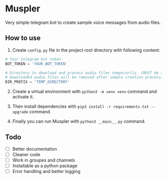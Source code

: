 # Muspler

Very simple telegram bot to create sample voice messages from audio files.


## How to use

1. Create `config.py` file in the project root directory with following content:
```python
# Your telegram bot token
BOT_TOKEN = 'YOUR_BOT_TOKEN'

# Directory to download and process audio files temporarily. (MUST be a directory)
# Downloaded audio files will be removed after sample creation process.
DIR_PREFIX = 'TEMP_DIRECTORY'
```

2. Create a virtual environment with `python3 -m venv venv` command and activate it.

3. Then install dependencies with `pip3 install -r requirements.txt --upgrade` command.

4. Finally you can run Muspler with `python3 __main__.py` command.



## Todo

- [ ] Better documentation
- [ ] Cleaner code
- [ ] Work in groupes and channels
- [ ] Installable as a python package
- [ ] Error handling and better logging
